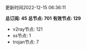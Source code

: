 更新时间2022-12-15 06:36:11

**总订阅: 45**
**总节点: 701**
**有效节点: 129**
- v2ray节点: 121
- ss节点: 1
- trojan节点: 7
